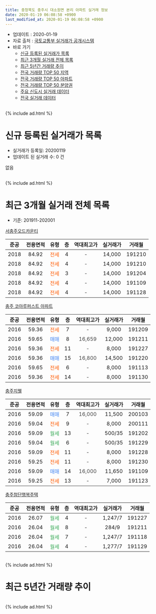 ```yaml
---
title: 충청북도 충주시 대소원면 본리 아파트 실거래 정보
date: 2020-01-19 06:08:58 +0900
last_modified_at: 2020-01-19 06:08:58 +0900
---
```


* 업데이트 : 2020-01-19
* 자료 출처 : [국토교통부 실거래가 공개시스템](http://rt.molit.go.kr)
* 바로 가기
    * [신규 등록된 실거래가 목록](#신규-등록된-실거래가-목록)
    * [최근 3개월 실거래 전체 목록](#최근-3개월-실거래-전체-목록)
    * [최근 5년간 거래량 추이](#최근-5년간-거래량-추이)
    * [전국 거래량 TOP 50 지역](https://apt-info.github.io/apt-trade-info/최근-3개월-전국에서-가장-거래가-많이-발생한-지역)
    * [전국 거래량 TOP 50 아파트](https://apt-info.github.io/apt-trade-info/최근-3개월-전국에서-가장-거래가-많이-발생한-아파트)
    * [전국 거래량 TOP 50 분양권](https://apt-info.github.io/apt-trade-info/최근-3개월-전국에서-가장-거래가-많이-발생한-분양권)
    * [주요 신도시 실거래 데이터](https://apt-info.github.io/apt-trade-info/주요-신도시)
    * [전국 실거래 데이터](https://apt-info.github.io/apt-trade-info/전국)
<br>
{% include ad.html %}
<br>

# 신규 등록된 실거래가 목록
* 실거래가 등록일: 20200119
* 업데이트 된 실거래 수: 0 건

없음

<br>
{% include ad.html %}
<br>

# 최근 3개월 실거래 전체 목록
* 기준: 201911-202001


[서충주오드카운티](https://search.naver.com/search.naver?query=%EC%B6%A9%EC%B2%AD%EB%B6%81%EB%8F%84+%EC%B6%A9%EC%A3%BC%EC%8B%9C+%EB%8C%80%EC%86%8C%EC%9B%90%EB%A9%B4+%EB%B3%B8%EB%A6%AC+%EC%84%9C%EC%B6%A9%EC%A3%BC%EC%98%A4%EB%93%9C%EC%B9%B4%EC%9A%B4%ED%8B%B0)

|준공|전용면적|유형|층|역대최고가|실거래가|거래월|
|:---:|:---:|:---:|:---:|:---:|:---:|:---:|
|2018|84.92|<span style="color:#ff5a00">전세</span>|4|<span style="color:#444444">-</span>|14,000|191210|
|2018|84.92|<span style="color:#ff5a00">전세</span>|4|<span style="color:#444444">-</span>|14,000|191210|
|2018|84.92|<span style="color:#ff5a00">전세</span>|3|<span style="color:#444444">-</span>|14,000|191204|
|2018|84.92|<span style="color:#ff5a00">전세</span>|4|<span style="color:#444444">-</span>|14,000|191109|
|2018|84.92|<span style="color:#ff5a00">전세</span>|4|<span style="color:#444444">-</span>|14,000|191128|

[충주 코아루퍼스트 아파트](https://search.naver.com/search.naver?query=%EC%B6%A9%EC%B2%AD%EB%B6%81%EB%8F%84+%EC%B6%A9%EC%A3%BC%EC%8B%9C+%EB%8C%80%EC%86%8C%EC%9B%90%EB%A9%B4+%EB%B3%B8%EB%A6%AC+%EC%B6%A9%EC%A3%BC+%EC%BD%94%EC%95%84%EB%A3%A8%ED%8D%BC%EC%8A%A4%ED%8A%B8+%EC%95%84%ED%8C%8C%ED%8A%B8)

|준공|전용면적|유형|층|역대최고가|실거래가|거래월|
|:---:|:---:|:---:|:---:|:---:|:---:|:---:|
|2016|59.36|<span style="color:#ff5a00">전세</span>|7|<span style="color:#444444">-</span>|9,000|191209|
|2016|59.65|<span style="color:#4285f3">매매</span>|8|<span style="color:#444444">16,659</span>|12,000|191211|
|2016|59.36|<span style="color:#ff5a00">전세</span>|11|<span style="color:#444444">-</span>|8,000|191227|
|2016|59.36|<span style="color:#4285f3">매매</span>|15|<span style="color:#444444">16,800</span>|14,500|191220|
|2016|59.65|<span style="color:#ff5a00">전세</span>|6|<span style="color:#444444">-</span>|8,000|191113|
|2016|59.36|<span style="color:#ff5a00">전세</span>|14|<span style="color:#444444">-</span>|8,000|191130|

[충주지웰](https://search.naver.com/search.naver?query=%EC%B6%A9%EC%B2%AD%EB%B6%81%EB%8F%84+%EC%B6%A9%EC%A3%BC%EC%8B%9C+%EB%8C%80%EC%86%8C%EC%9B%90%EB%A9%B4+%EB%B3%B8%EB%A6%AC+%EC%B6%A9%EC%A3%BC%EC%A7%80%EC%9B%B0)

|준공|전용면적|유형|층|역대최고가|실거래가|거래월|
|:---:|:---:|:---:|:---:|:---:|:---:|:---:|
|2016|59.09|<span style="color:#4285f3">매매</span>|7|<span style="color:#444444">16,000</span>|11,500|200103|
|2016|59.04|<span style="color:#ff5a00">전세</span>|9|<span style="color:#444444">-</span>|8,000|200111|
|2016|59.09|<span style="color:#34a853">월세</span>|13|<span style="color:#444444">-</span>|500/35|191202|
|2016|59.04|<span style="color:#34a853">월세</span>|6|<span style="color:#444444">-</span>|500/35|191229|
|2016|59.09|<span style="color:#ff5a00">전세</span>|11|<span style="color:#444444">-</span>|8,000|191228|
|2016|59.25|<span style="color:#ff5a00">전세</span>|11|<span style="color:#444444">-</span>|8,000|191230|
|2016|59.09|<span style="color:#4285f3">매매</span>|14|<span style="color:#444444">16,000</span>|11,650|191109|
|2016|59.25|<span style="color:#ff5a00">전세</span>|13|<span style="color:#444444">-</span>|7,000|191123|

[충주첨단행복주택](https://search.naver.com/search.naver?query=%EC%B6%A9%EC%B2%AD%EB%B6%81%EB%8F%84+%EC%B6%A9%EC%A3%BC%EC%8B%9C+%EB%8C%80%EC%86%8C%EC%9B%90%EB%A9%B4+%EB%B3%B8%EB%A6%AC+%EC%B6%A9%EC%A3%BC%EC%B2%A8%EB%8B%A8%ED%96%89%EB%B3%B5%EC%A3%BC%ED%83%9D)

|준공|전용면적|유형|층|역대최고가|실거래가|거래월|
|:---:|:---:|:---:|:---:|:---:|:---:|:---:|
|2016|26.07|<span style="color:#34a853">월세</span>|4|<span style="color:#444444">-</span>|1,247/7|191227|
|2016|26.04|<span style="color:#34a853">월세</span>|8|<span style="color:#444444">-</span>|284/9|191211|
|2016|26.04|<span style="color:#34a853">월세</span>|7|<span style="color:#444444">-</span>|1,247/7|191118|
|2016|26.04|<span style="color:#34a853">월세</span>|4|<span style="color:#444444">-</span>|1,277/7|191129|


<br>
{% include ad.html %}
<br>

# 최근 5년간 거래량 추이


<div style="width:100%;">
    <canvas id="deal_progress" height="200"></canvas>
</div>

<script>
new Chart(document.getElementById("deal_progress"), {
    type: 'line',
    data: {
        labels: ['201501','201502','201503','201504','201505','201506','201507','201508','201509','201510','201511','201512','201601','201602','201603','201604','201605','201606','201607','201608','201609','201610','201611','201612','201701','201702','201703','201704','201705','201706','201707','201708','201709','201710','201711','201712','201801','201802','201803','201804','201805','201806','201807','201808','201809','201810','201811','201812','201901','201902','201903','201904','201905','201906','201907','201908','201909','201910','201911','201912','202001'],
        datasets: [{
            label: '매매',
            pointRadius: 1,
            data: [0, 0, 0, 0, 0, 0, 0, 0, 0, 0, 0, 0, 0, 0, 0, 1, 6, 1, 3, 8, 7, 5, 2, 1, 1, 1, 2, 6, 9, 7, 19, 3, 1, 1, 5, 0, 2, 0, 1, 0, 0, 4, 2, 2, 5, 2, 2, 5, 1, 1, 1, 3, 1, 4, 0, 2, 2, 3, 1, 2, 1],
            borderColor: "rgba(255, 201, 14, 1)",
            backgroundColor: "rgba(255, 201, 14, 0.5)",
            fill: false,
            lineTension: 0
        },{
            label: '전월세',
            pointRadius: 1,
            data: [0, 0, 0, 0, 0, 0, 0, 0, 0, 0, 0, 0, 9, 11, 27, 26, 28, 30, 10, 10, 3, 4, 3, 17, 21, 36, 27, 24, 27, 19, 25, 20, 11, 7, 3, 3, 14, 7, 20, 14, 16, 23, 22, 23, 24, 27, 19, 13, 16, 26, 36, 19, 20, 31, 25, 18, 27, 15, 7, 11, 1],
            borderColor: "rgba(0, 141, 185, 1)",
            backgroundColor: "rgba(0, 141, 185, 0.5)",
            fill: false,
            lineTension: 0
        }
        ]
    },
    options: {
        responsive: true,
        title: {
            display: false
        },
        tooltips: {
            mode: 'index',
            intersect: false
        },
        hover: {
            mode: 'nearest',
            intersect: true
        },
        scales: {
            xAxes: [{
                display: true,
                scaleLabel: {
                    display: true,
                    labelString: '년/월'
                }
            }],
            yAxes: [{
                display: true,
                ticks: {
                    suggestedMin: 0,
                },
                scaleLabel: {
                    display: true,
                    labelString: '실거래 수'
                }
            }]
        }
    }
});

</script>


<br>
{% include ad.html %}
<br>

